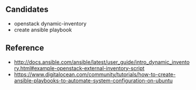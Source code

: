 
## Candidates
- openstack dynamic-inventory
- create ansible playbook

## Reference
- http://docs.ansible.com/ansible/latest/user_guide/intro_dynamic_inventory.html#example-openstack-external-inventory-script
- https://www.digitalocean.com/community/tutorials/how-to-create-ansible-playbooks-to-automate-system-configuration-on-ubuntu
